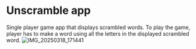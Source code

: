 Unscramble app
=================================

Single player game app that displays scrambled words. To play the game, player has to make a
word using all the letters in the displayed scrambled word.
![IMG_20250318_171441](https://github.com/user-attachments/assets/1f78f936-71e6-41e2-b585-62e01bfa01da)
